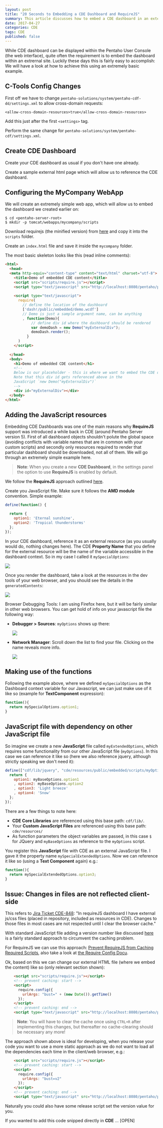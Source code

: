 ```yaml
---
layout: post
title: "20 Seconds to Embedding a CDE Dashboard and RequireJS"
summary: This article discusses how to embed a CDE dashboard in an external site
date: 2017-04-27
categories: CDE
tags: CDE
published: false
---  
```


While CDE dashboard can be displayed within the Pentaho User Console (the web interface), quite often the requirement is to embed the dashboard within an extrernal site. Luckily these days this is fairly easy to accomplish: We will have a look at how to achieve this using an extremely basic example. 

## C-Tools Config Changes

First off we have to change `pentaho-solutions/system/pentaho-cdf-dd/settings.xml` to allow cross-domain requests:

```
<allow-cross-domain-resources>true</allow-cross-domain-resources>
```

Add this just after the first `<settings>` tag.

Perform the same change for `pentaho-solutions/system/pentaho-cdf/settings.xml`.

## Create CDE Dashboard

Create your CDE dashboard as usual if you don't have one already.

Create a sample external html page which will allow us to reference the CDE dashboard.

## Configuring the MyCompany WebApp

We will create an extremely simple web app, which will allow us to embed the dashboard we created earlier on:

```
$ cd <pentaho-server-root>
$ mkdir -p tomcat/webapps/mycompany/scripts
```

Download requirejs (the minified version) from [here]() and copy it into the `scripts` folder.

Create an `index.html` file and save it inside the `mycompany` folder.

The most basic skeleton looks like this (read inline comments):

```html
<html>
  <head>
  <meta http-equiv="content-type" content="text/html" charset="utf-8">
    <title>Demo of embedded CDE content</title>
    <script src="scripts/require.js"></script>
    <script type="text/javascript" src="http://localhost:8080/pentaho/plugin/pentaho-cdf-dd/api/renderer/cde-embed.js"></script>
    
    <script type="text/javascript">
      require(
        // define the location of the dashboard
        ['dash!/public/embedded/demo.wcdf']
        // Demo is just a sample argument name, can be anything
        , function(Demo){
            // define div id where the dashboard should be rendered
            var demoDash = new Demo("myExternalDiv");
            demoDash.render();
          }
      )
    </script>
    
  </head>
  <body>
    <h1>Demo of embedded CDE content</h1>
    <!-- 
    Below is our placeholder - this is where we want to embed the CDE dashboard 
    Note that this div id gets referenced above in the 
    JavaScript `new Demo("myExternalDiv")`
    -->
    <div id="myExternalDiv"></div>
  </body>
</html>
```

## Adding the JavaScript resources

Embedding CDE Dashboards was one of the main reasons why **RequireJS** support was introduced a while back in CDE (around Pentaho Server version 5). First of all dashboard objects shouldn't polute the global space (avoiding conflicts with variable names that are in common with your custom scripts) and secondly only resources required to render that particular dashboard should be downloaded, not all of them. We will go through an extremely simple example here. 

> **Note**: When you create a new **CDE Dashboard**, in the settings panel the option to use **RequireJS** is enabled by default.

We follow the **RequireJS** approach outlined [here](http://redmine.webdetails.org/projects/cde/wiki/RequireJS).

Create you JavaScript file. Make sure it follows the **AMD module** convention. Simple example:

```javascript
define(function() {

  return {
    option1: 'Eternal sunshine',
    option2: 'Tropical thunderstorms'
  };
});
```

In your CDE dashboard, reference it as an external resource (as you usually would do, nothing changes here). The CDE **Property Name** that you define for the external resource will be the name of the variable accessible in the dashboard context. So in my case I called it `mySpecialOptions`:

![](/images/cde-embedded/cde-requirejs-1.png)

Once you render the dashboard, take a look at the resources in the dev tools of your web browser, and you should see the details in the `generatedContents`:

![](/images/cde-embedded/cde-requirejs-2.png)

Browser Debugging Tools: I am using Firefox here, but it will be fairly similar in other web browsers. You can get hold of info on your javascript file the following way:

- **Debugger > Sources**: `myOptions` shows up there:

  ![](/images/cde-embedded/cde-requirejs-3.png)

- **Network Manager**: Scroll down the list to find your file. Clicking on the name reveals more info.

  ![](/images/cde-embedded/cde-requirejs-4.png)

## Making use of the functions

Following the example above, where we defined `mySpecialOptions` as the Dashboard context variable for our Javascript, we can just make use of it like so (example for **TextComponent** expression):


```javascript
function(){
  return mySpecialOptions.option1;
} 
```

## JavaScript file with dependency on other JavaScript file

So imagine we create a new **JavaScript** file called `myExtendedOptions`, which requires some functionality from our other JavaScript file (`myOptions`). In this case we can reference it like so (here we also reference jquery, although strictly speaking we don't need it):

```javascript
define(["cdf/lib/jquery", "cde/resources/public/embedded/scripts/myOptions"], function($, myBaseOptions) {
  return {
    option1: myBaseOptions.option1
    , option2: myBaseOptions.option2
    , option3: 'Light breeze'
    , option4: 'Snow'
  };
});
```


There are a few things to note here:

- **CDE Core Libraries** are referenced using this base path: `cdf/lib/`.
- Your **Custom JavaScript Files** are referenced using this base path: `cde/resources/`
- As function parameters the object variables are passed, in this case `$` for JQuery and `myBaseOptions` as reference to the `myOptions` script.

You register this **JavaScript** file with CDE as an external JavaScript file. I gave it the property name `mySpecialExtendedOptions`. Now we can reference it like so (using a **Text Component** again) e.g.:

```javascript
function(){
  return mySpecialExtendedOptions.option3;
} 
```

## Issue: Changes in files are not reflected client-side

This refers to [Jira Ticket CDE-848](http://jira.pentaho.com/browse/CDE-848): "In requireJS dashboard I have external js/css files (placed in repository, included as resources in CDE). Changes to those files in most cases are not respected until I clear the browser cache."

With standard JavaScript file adding a version number like discussed [here](http://stackoverflow.com/questions/32414/how-can-i-force-clients-to-refresh-javascript-files) is a fairly standard approach to circumvent the caching problem.

For RequireJS we can use this approach: [Prevent RequireJS from Caching Required Scripts](http://stackoverflow.com/questions/8315088/prevent-requirejs-from-caching-required-scripts), also take a look at [the Require Config Docu](http://requirejs.org/docs/api.html#config).

Ok, based on this we can change our external HTML file (where we embed the content) like so (only relevant section shown):

```html
    <script src="scripts/require.js"></script>
    <!-- prevent caching: start -->
    <script>
      require.config({
        urlArgs: "bust=" + (new Date()).getTime()
      });
    </script>
    <!-- prevent caching: end -->
    <script type="text/javascript" src="http://localhost:8080/pentaho/plugin/pentaho-cdf-dd/api/renderer/cde-embed.js"></script>
```

> **Note**: You will have to clear the cache once using `CTRL+R` after implementing this changes, but thereafter no cache-clearing should be necessary any more!


The approach shown above is ideal for developing, when you release your code you want to use a more static approach as we do not want to load all the dependencies each time in the client/web browser, e.g.:

```html
    <script src="scripts/require.js"></script>
    <!-- prevent caching: start -->
    <script>
      require.config({
        urlArgs: "bust=v2"
      });
    </script>
    <!-- prevent caching: end -->
    <script type="text/javascript" src="http://localhost:8080/pentaho/plugin/pentaho-cdf-dd/api/renderer/cde-embed.js"></script>
```

Naturally you could also have some release script set the version value for you.

If you wanted to add this code snipped directly in **CDE** ... [OPEN]